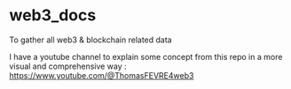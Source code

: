 # web3_docs
To gather all web3 &amp; blockchain related data

I have a youtube channel to explain some concept from this repo in a more visual and comprehensive way :  
https://www.youtube.com/@ThomasFEVRE4web3 
